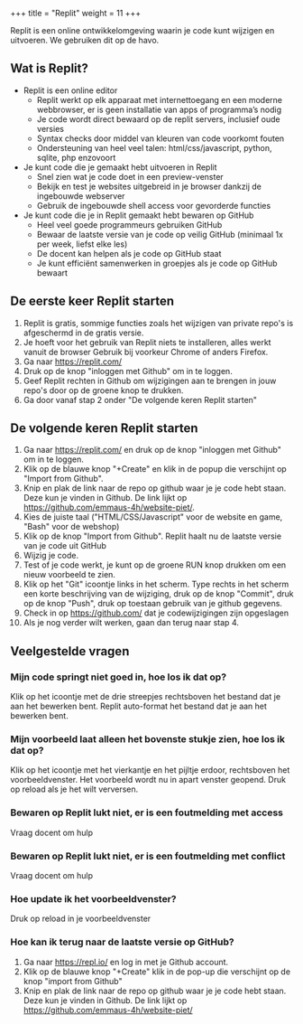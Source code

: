 +++
title = "Replit"
weight = 11
+++

Replit is een online ontwikkelomgeving waarin je code kunt wijzigen en uitvoeren. We gebruiken dit op de havo.
<!--more-->

## Wat is Replit?
- Replit is een online editor
  - Replit werkt op elk apparaat met internettoegang en een moderne webbrowser, er is geen installatie van apps of programma’s nodig
  - Je code wordt direct bewaard op de replit servers, inclusief oude versies
  - Syntax checks door middel van kleuren van code voorkomt fouten
  - Ondersteuning van heel veel talen: html/css/javascript, python, sqlite, php enzovoort
- Je kunt code die je gemaakt hebt uitvoeren in Replit
  - Snel zien wat je code doet in een preview-venster
  - Bekijk en test je websites uitgebreid in je browser dankzij de ingebouwde webserver
  - Gebruik de ingebouwde shell access voor gevorderde functies
- Je kunt code die je in Replit gemaakt hebt bewaren op GitHub
  - Heel veel goede programmeurs gebruiken GitHub
  - Bewaar de laatste versie van je code op veilig GitHub  (minimaal 1x per week, liefst elke les) 
  - De docent kan helpen als je code op GitHub staat
  - Je kunt efficiënt samenwerken in groepjes als je code op GitHub bewaart


## De eerste keer Replit starten
1. Replit is gratis, sommige functies zoals het wijzigen van private repo's is afgeschermd in de gratis versie.
2. Je hoeft voor het gebruik van Replit niets te installeren, alles werkt vanuit de browser
Gebruik bij voorkeur Chrome of anders Firefox.
3. Ga naar https://replit.com/
4. Druk op de knop "inloggen met Github" om in te loggen.
5. Geef Replit rechten in Github om wijzigingen aan te brengen in jouw repo's door op de groene knop te drukken.
6. Ga door vanaf stap 2 onder "De volgende keren Replit starten"

## De volgende keren Replit starten
1. Ga naar https://replit.com/ en druk op de knop "inloggen met Github" om in te loggen.
2. Klik op de blauwe knop "+Create" en klik in de popup die verschijnt op "Import from Github".
3. Knip en plak de link naar de repo op github waar je je code hebt staan. Deze kun je vinden in Github. De link lijkt op https://github.com/emmaus-4h/website-piet/. 
4. Kies de juiste taal ("HTML/CSS/Javascript" voor de website en game, "Bash" voor de webshop)
5. Klik op de knop "Import from Github". Replit haalt nu de laatste versie van je code uit GitHub
6. Wijzig je code.
7. Test of je code werkt, je kunt op de groene RUN knop drukken om een nieuw voorbeeld te zien.
8. Klik op het "Git" icoontje links in het scherm. Type rechts in het scherm een korte beschrijving van de wijziging, druk op de knop "Commit", druk op de knop "Push", druk op toestaan gebruik van je github gegevens.
9. Check in op https://github.com/ dat je codewijzigingen zijn opgeslagen
10. Als je nog verder wilt werken, gaan dan terug naar stap 4.

## Veelgestelde vragen

### Mijn code springt niet goed in, hoe los ik dat op?
Klik op het icoontje met de drie streepjes rechtsboven het bestand dat je aan het bewerken bent. Replit auto-format het bestand dat je aan het bewerken bent. 

### Mijn voorbeeld laat alleen het bovenste stukje zien, hoe los ik dat op?
Klik op het icoontje met het vierkantje en het pijltje erdoor, rechtsboven het voorbeeldvenster. Het voorbeeld wordt nu in apart venster geopend. Druk op reload als je het wilt verversen.

### Bewaren op Replit lukt niet, er is een foutmelding met access
Vraag docent om hulp

### Bewaren op Replit lukt niet, er is een foutmelding met conflict
Vraag docent om hulp

### Hoe update ik het voorbeeldvenster?
Druk op reload in je voorbeeldvenster

### Hoe kan ik terug naar de laatste versie op GitHub?
1. Ga naar https://repl.io/ en log in met je Github account.
2. Klik op de blauwe knop "+Create" klik in de pop-up die verschijnt op de knop "import from Github"
3. Knip en plak de link naar de repo op github waar je je code hebt staan. Deze kun je vinden in Github. De link lijkt op https://github.com/emmaus-4h/website-piet/


